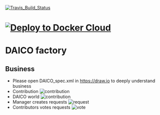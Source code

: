 

[![Travis_Build_Status](https://travis-ci.com/thanhnguyennguyen/DAICO.svg?branch=master)](https://travis-ci.com/thanhnguyennguyen/DAICO)

# [![Deploy to Docker Cloud](https://files.cloud.docker.com/images/deploy-to-dockercloud.svg)](https://cloud.docker.com/stack/deploy/?repo=https://github.com/thanhnguyennguyen/DAICO/)
# DAICO factory
## Business
- Please open DAICO_spec.xml in https://draw.io to deeply understand business
- Contribution ![contribution](https://i.imgur.com/GANqvcO.jpg)
- DAICO world ![contribution](https://i.imgur.com/0Ez4WQR.jpg) 
- Manager creates requests ![request](https://i.imgur.com/WTlv10I.jpg)
- Contributors votes requests ![vote](https://i.imgur.com/HmfXnSa.jpg)



